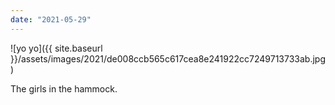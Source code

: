 ```yaml
---
date: "2021-05-29"
---
```


![yo yo]({{ site.baseurl }}/assets/images/2021/de008ccb565c617cea8e241922cc7249713733ab.jpg)

The girls in the hammock.
